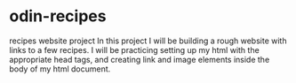 # odin-recipes
recipes website project
In this project I will be building a rough website with links to a few recipes. I will be practicing setting up my html with the appropriate head tags, and creating link and image elements inside the body of my html document.
